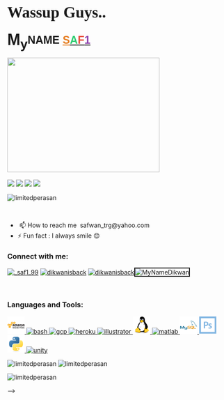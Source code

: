 
<h1><span style="font-family:Comic Sans MS,cursive"><span style="font-size:36px">Wassup Guys..</span></span></h1>

<p><span style="font-size:36px"><span style="font-family:Trebuchet MS,Helvetica,sans-serif"><strong>M<em><sub>​​​​​</sub></em></strong><sub><strong>y<sup>NAME <span style="color:#e67e22"><u>S</u></span><u><span style="color:#2ecc71">A</span><span style="color:#e74c3c">F</span><span style="color:#8e44ad">1</span></u></sup></strong></sub></span></span><span style="font-family:Comic Sans MS,cursive"><span style="font-size:36px">​​​​​​</span></span></p>

<p><img alt="" src="https://ckeditor.com/apps/ckfinder/userfiles/files/18a4949fc9c8067172d3b96e302e7097.gif" style="height:263px; width:350px" /></p>

<p><img src="https://img.shields.io/badge/windows-%230078D6.svg?&amp;style=for-the-badge&amp;logo=windows&amp;logoColor=white" /> <img src="https://img.shields.io/badge/intel-core%20i5%2010th-%230071C5.svg?&amp;style=for-the-badge&amp;logo=intel&amp;logoColor=white" /> <img src="https://img.shields.io/badge/RAM-16GB-%230071C5.svg?&amp;style=for-the-badge&amp;logoColor=white" /> <img src="https://img.shields.io/badge/nvidia-gtx%201650-%2376B900.svg?&amp;style=for-the-badge&amp;logo=nvidia&amp;logoColor=white" /></p>

<p><img alt="limitedperasan" src="https://komarev.com/ghpvc/?username=limitedperasan&amp;label=Profile%20views&amp;color=0e75b6&amp;style=flat" /></p>

<p><a href="https://twitter.com/" target="blank"><img alt="" src="https://img.shields.io/twitter/follow/?logo=twitter&amp;style=for-the-badge" /></a></p>

<ul>
	<li>&nbsp;📫 How to reach me&nbsp; safwan_trg@yahoo.com</li>
	<li>⚡ Fun fact : I always smile 😊</li>
</ul>

<h3>Connect with me:</h3>

<p><a href="https://instagram.com/_saf1_99" target="blank"><img alt="_saf1_99" src="https://raw.githubusercontent.com/rahuldkjain/github-profile-readme-generator/master/src/images/icons/Social/instagram.svg" style="height:30px; width:40px" /></a> <a href="https://medium.com/dikwanisback" target="blank"><img alt="dikwanisback" src="https://raw.githubusercontent.com/rahuldkjain/github-profile-readme-generator/master/src/images/icons/Social/medium.svg" style="height:30px; width:40px" /></a> <a href="https://www.youtube.com/c/dikwanisback" target="blank"><img alt="dikwanisback" src="https://raw.githubusercontent.com/rahuldkjain/github-profile-readme-generator/master/src/images/icons/Social/youtube.svg" style="height:30px; width:40px" /></a><img alt="MyNameDikwan" src="https://cdn.jsdelivr.net/npm/simple-icons@v3/icons/telegram.svg  " style="border-style:solid; border-width:2px; height:30px; width:40px" /></p>

<p>&nbsp;</p>

<h3>Languages and Tools:</h3>

<p><a href="https://aws.amazon.com" target="_blank"><img alt="aws" src="https://raw.githubusercontent.com/devicons/devicon/master/icons/amazonwebservices/amazonwebservices-original-wordmark.svg" style="height:40px; width:40px" /> </a> <a href="https://www.gnu.org/software/bash/" target="_blank"> <img alt="bash" src="https://www.vectorlogo.zone/logos/gnu_bash/gnu_bash-icon.svg" style="height:40px; width:40px" /> </a> <a href="https://cloud.google.com" target="_blank"> <img alt="gcp" src="https://www.vectorlogo.zone/logos/google_cloud/google_cloud-icon.svg" style="height:40px; width:40px" /> </a> <a href="https://heroku.com" target="_blank"> <img alt="heroku" src="https://www.vectorlogo.zone/logos/heroku/heroku-icon.svg" style="height:40px; width:40px" /> </a> <a href="https://www.adobe.com/in/products/illustrator.html" target="_blank"> <img alt="illustrator" src="https://www.vectorlogo.zone/logos/adobe_illustrator/adobe_illustrator-icon.svg" style="height:40px; width:40px" /> </a> <a href="https://www.linux.org/" target="_blank"> <img alt="linux" src="https://raw.githubusercontent.com/devicons/devicon/master/icons/linux/linux-original.svg" style="height:40px; width:40px" /> </a> <a href="https://www.mathworks.com/" target="_blank"> <img alt="matlab" src="https://upload.wikimedia.org/wikipedia/commons/2/21/Matlab_Logo.png" style="height:40px; width:40px" /> </a> <a href="https://www.mysql.com/" target="_blank"> <img alt="mysql" src="https://raw.githubusercontent.com/devicons/devicon/master/icons/mysql/mysql-original-wordmark.svg" style="height:40px; width:40px" /> </a> <a href="https://www.photoshop.com/en" target="_blank"> <img alt="photoshop" src="https://raw.githubusercontent.com/devicons/devicon/master/icons/photoshop/photoshop-line.svg" style="height:40px; width:40px" /> </a> <a href="https://www.python.org" target="_blank"> <img alt="python" src="https://raw.githubusercontent.com/devicons/devicon/master/icons/python/python-original.svg" style="height:40px; width:40px" /> </a> <a href="https://unity.com/" target="_blank"> <img alt="unity" src="https://www.vectorlogo.zone/logos/unity3d/unity3d-icon.svg" style="height:40px; width:40px" /> </a></p>

<p><img alt="limitedperasan" src="https://github-readme-stats.vercel.app/api/top-langs?username=limitedperasan&amp;show_icons=true&amp;locale=en&amp;layout=compact" style="float:left" /></p>

<p>&nbsp;<img alt="limitedperasan" src="https://github-readme-stats.vercel.app/api?username=limitedperasan&amp;show_icons=true&amp;locale=en" /></p>

<p><img alt="limitedperasan" src="https://github-readme-streak-stats.herokuapp.com/?user=limitedperasan&amp;" /></p>

<p>--&gt;</p>
